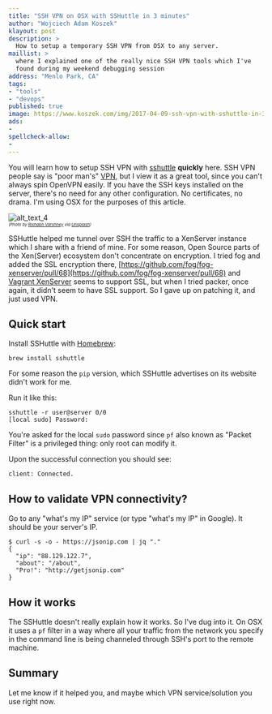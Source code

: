 ```yaml
---
title: "SSH VPN on OSX with SSHuttle in 3 minutes"
author: "Wojciech Adam Koszek"
klayout: post
description: >
  How to setup a temporary SSH VPN from OSX to any server.
maillist: >
  where I explained one of the really nice SSH VPN tools which I've
  found during my weekend debugging session
address: "Menlo Park, CA"
tags:
- "tools"
- "devops"
published: true
image: https://www.koszek.com/img/2017-04-09-ssh-vpn-with-sshuttle-in-3-minutes/rishabh-varshney-138805_5p.jpg
ads:
-
spellcheck-allow:
-
---
```


You will learn how to setup SSH VPN with
[sshuttle](https://github.com/apenwarr/sshuttle) **quickly** here.
SSH VPN people say is "poor man's" [VPN](https://en.wikipedia.org/wiki/Virtual_private_network), but I view it
as a great tool, since you can't always spin OpenVPN easily. If you have the SSH
keys installed on the server, there's no need for any other configuration.
No certificates, no drama. I'm using OSX for the purposes of this article.

![alt_text_4](/img/2017-04-09-ssh-vpn-with-sshuttle-in-3-minutes/rishabh-varshney-138805_5p.jpg "Image_text_4")
<br>
<small><small><small>
*(Photo by [Rishabh Varshney](https://unsplash.com/@rishabh) via [Unsplash](https://www.unsplash.com))*
</small></small></small>


SSHuttle helped me tunnel over SSH the traffic to a XenServer instance which
I share with a friend of mine. For some reason, Open Source parts of the 
Xen(Server) ecosystem don't concentrate on encryption. I tried fog and
added the SSL encryption there,
[https://github.com/fog/fog-xenserver/pull/68](https://github.com/fog/fog-xenserver/pull/68)
and [Vagrant XenServer](https://github.com/jonludlam/vagrant-xenserver) seems to support SSL, but when I tried packer, once
again, it didn't seem to have SSL support. So I gave up on patching it, and
just used VPN.

## Quick start

Install SSHuttle with [Homebrew](https://brew.sh/):

~~~shell
brew install sshuttle
~~~

For some reason the `pip` version, which SSHuttle advertises on its website
didn't work for me.

Run it like this:

~~~shell
sshuttle -r user@server 0/0
[local sudo] Password:
~~~

You're asked for the local `sudo` password since `pf` also known as "Packet
Filter" is a privileged thing: only root can modify it.

Upon the successful connection you should see:

~~~shell
client: Connected.
~~~

## How to validate VPN connectivity?

Go to any "what's my IP" service (or type "what's my IP" in Google).
It should be your server's IP.

~~~shell
$ curl -s -o - https://jsonip.com | jq "."
{
  "ip": "88.129.122.7",
  "about": "/about",
  "Pro!": "http://getjsonip.com"
}
~~~

## How it works

The SSHuttle doesn't really explain how it works. So I've dug into it. On
OSX it uses a `pf` filter in a way where all your traffic from the network
you specify in the command line is being channeled through SSH's port to the
remote machine.

## Summary

Let me know if it helped you, and maybe which VPN service/solution you use
right now.
